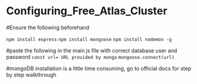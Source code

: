 # Configuring_Free_Atlas_Cluster

#Ensure the following beforehand

```npm install express```
```npm install mongoose```
```npm install nodemon -g```

#paste the following in the main js file with correct database user and password
```const url= URL provided by mongo```
```mongoose.connect(url)```

#mongoDB installation is a little time consuming, go to official docs for step by step walkthrough

